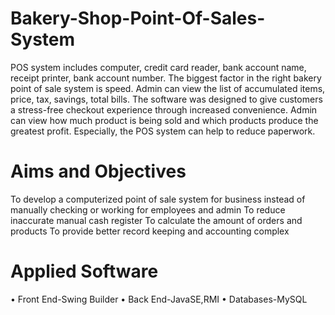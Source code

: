# Bakery-Shop-Point-Of-Sales-System

POS system includes computer, credit card reader, bank account name, receipt printer, bank account number. 
The biggest factor in the right bakery point of sale system is speed. 
Admin can view the list of accumulated items, price, tax, savings, total bills. 
The software was designed to give customers a stress-free checkout experience through increased convenience. 
Admin can view how much product is being sold and which products produce the greatest profit.
Especially, the POS system can help to reduce paperwork. 

# Aims and Objectives

To develop a computerized point of sale system for business instead of manually checking or working for employees and admin
To reduce inaccurate manual cash register
To calculate the amount of orders and products
To provide better record keeping and accounting complex

# Applied Software

•	Front End-Swing Builder
•	Back End-JavaSE,RMI
•	Databases-MySQL
